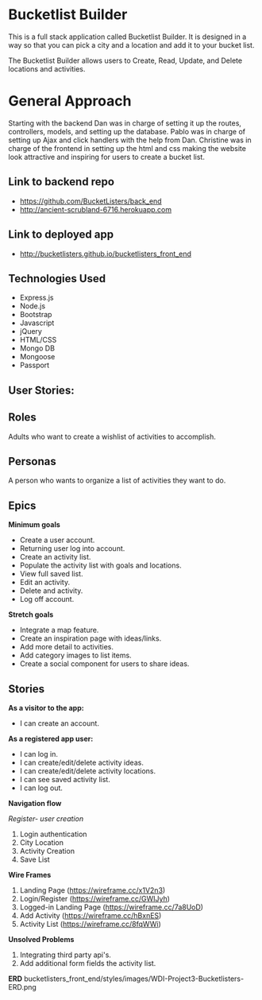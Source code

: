 
# Bucketlist Builder

This is a full stack application called Bucketlist Builder. It is designed in a way so that you can pick a city and a location and add it to your bucket list.

The Bucketlist Builder allows users to Create, Read, Update, and Delete locations and activities.

# General Approach

Starting with the backend Dan was in charge of setting it up the routes, controllers, models, and setting up the database. Pablo was in charge of setting up Ajax and click handlers with the help from Dan. Christine was in charge of the frontend in setting up the html and css making the website look attractive and inspiring for users to create a bucket list.

## Link to backend repo
- https://github.com/BucketListers/back_end
- http://ancient-scrubland-6716.herokuapp.com

## Link to deployed app
- http://bucketlisters.github.io/bucketlisters_front_end

## Technologies Used

- Express.js
- Node.js
- Bootstrap
- Javascript
- jQuery
- HTML/CSS
- Mongo DB
- Mongoose
- Passport

## User Stories:

## Roles

Adults who want to create a wishlist of activities to accomplish.

## Personas

A person who wants to organize a list of activities they want to do.

## Epics

**Minimum goals**

* Create a user account.
* Returning user log into account.
* Create an activity list.
* Populate the activity list with goals and locations.
* View full saved list.
* Edit an activity.
* Delete and activity.
* Log off account.

**Stretch goals**

* Integrate a map feature.
* Create an inspiration page with ideas/links.
* Add more detail to activities.
* Add category images to list items.
* Create a social component for users to share ideas.

## Stories

**As a visitor to the app:**
* I can create an account.

**As a registered app user:**
* I can log in.
* I can create/edit/delete activity ideas.
* I can create/edit/delete activity locations.
* I can see saved activity list.
* I can log out.

**Navigation flow**

*Register- user creation*
1. Login authentication
2. City Location
3. Activity Creation
4. Save List

**Wire Frames**

1. Landing Page (https://wireframe.cc/x1V2n3)
2. Login/Register (https://wireframe.cc/GWIJyh)
3. Logged-in Landing Page (https://wireframe.cc/7a8UoD)
4. Add Activity (https://wireframe.cc/hBxnES)
5. Activity List (https://wireframe.cc/8fqWWi)

**Unsolved Problems**
1. Integrating third party api's.
2. Add additional form fields the activity list.


**ERD**
bucketlisters_front_end/styles/images/WDI-Project3-Bucketlisters-ERD.png
